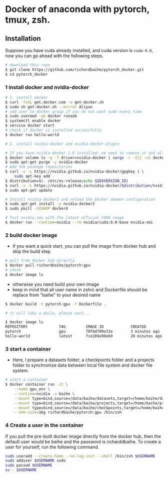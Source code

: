 # Docker of anaconda with pytorch, tmux, zsh.


## Installation

Suppose you have cuda already installed, and cuda version is `cuda-9.0`, now you can go ahead with the following steps.

```bash
# download this repo
$ git clone https://github.com/richardbaihe/pytorch_docker.git
$ cd pytorch_docker
```

### 1 install docker and nvidia-docker

```bash
# 1. install docker
$ curl -fsSL get.docker.com -o get-docker.sh
$ sudo sh get-docker.sh --mirror Aliyun
# add user to docker group if you do not want sudo every time
$ sudo usermod -aG docker runoob 
$ systemctl enable docker
$ service docker start
# check if docker is installed successfully
$ docker run hello-world 

# 2. install nvidia-docker and nvidia-docker-plugin

# If you have nvidia-docker 1.0 installed: we need to remove it and all existing GPU containers
$ docker volume ls -q -f driver=nvidia-docker | xargs -r -I{} -n1 docker ps -q -a -f volume={} | xargs -r docker rm -f
$ sudo apt-get purge -y nvidia-docker
# Add the package repositories
$ curl -s -L https://nvidia.github.io/nvidia-docker/gpgkey | \
    sudo apt-key add -
$ distribution=$(. /etc/os-release;echo $ID$VERSION_ID)
$ curl -s -L https://nvidia.github.io/nvidia-docker/$distribution/nvidia-docker.list | sudo tee /etc/apt/sources.list.d/nvidia-docker.list
$ sudo apt-get update

# Install nvidia-docker2 and reload the Docker daemon configuration
$ sudo apt-get install -y nvidia-docker2
$ sudo pkill -SIGHUP dockerd

# Test nvidia-smi with the latest official CUDA image
$ docker run --runtime=nvidia --rm nvidia/cuda:9.0-base nvidia-smi
```


### 2 build docker image

- if you want a quick start, you can pull the image from docker hub and skip the build step
```bash
# pull from docker hub directly
$ docker pull richardbaihe/pytorch:gpu
# check
$ docker image ls
```

- otherwise you need build your own image
- keep in mind that all user name in zshrc and Dockerfile should be replace from "baihe" to your desired name
```bash
$ docker build -t pytorch:gpu -f Dockerfile .

# it will take a while, please wait...

$ docker image ls
REPOSITORY              TAG         IMAGE ID            CREATED             SIZE
pytorch                 gpu         70fbd709e31e        3 minutes ago       9.76GB
hello-world             latest      fce289e99eb9        20 minutes ago      1.84kB

```


### 3 start a container

- Here, I prepare a datasets folder, a checkpoints folder and a projects folder to synchronize data 
between local file system and docker file system.

```bash
# start a container
$ docker container run -it \
    --name gpu_env \
    --runtime=nvidia -u baihe \
    --mount type=bind,source=/data/baihe/datasets,target=/home/baihe/datasets \
    --mount type=bind,source=/data/baihe/projects,target=/home/baihe/projects \
    --mount type=bind,source=/data/baihe/checkpoints,target=/home/baihe/checkpoints \
    --shm-size=16g richardbaihe/pytorch:gpu /bin/zsh
```

### 4 Create a user in the container
If you pull the pre-built docker image directly from the docker hub, then the 
default user would be baihe and the password is richarddbaihe. To create
a user for yourself, run the following command.
```bash
sudo useradd --create-home --no-log-init --shell /bin/zsh $USERNAME
sudo adduser $USERNAME sudo
sudo passwd $USERNAME
su - $USERNAME

```
